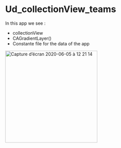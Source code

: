# Ud_collectionView_teams
 
 In this app we see :

- collectionView
- CAGradientLayer()
- Constante file for the data of the app

<img width="292" alt="Capture d’écran 2020-06-05 à 12 21 14" src="https://user-images.githubusercontent.com/39524369/83865851-1f5d6900-a727-11ea-9ac0-1b8e33c4255c.png">
